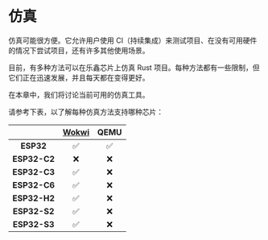 # 仿真

仿真可能很方便。它允许用户使用 CI（持续集成）来测试项目、在没有可用硬件的情况下尝试项目，还有许多其他使用场景。

目前，有多种方法可以在乐鑫芯片上仿真 Rust 项目。每种方法都有一些限制，但它们正在迅速发展，并且每天都在变得更好。

在本章中，我们将讨论当前可用的仿真工具。

请参考下表，以了解每种仿真方法支持哪种芯片：

|              | **[Wokwi][wokwi]** | **QEMU** |
| :----------: | :----------------: | :------: |
|  **ESP32**   |         ✅         |    ✅    |
| **ESP32-C2** |         ❌         |    ❌    |
| **ESP32-C3** |         ✅         |    ❌    |
| **ESP32-C6** |         ✅         |    ❌    |
| **ESP32-H2** |         ✅         |    ❌    |
| **ESP32-S2** |         ✅         |    ❌    |
| **ESP32-S3** |         ✅         |    ❌    |

[wokwi]: https://docs.wokwi.com/guides/esp32#simulation-features
